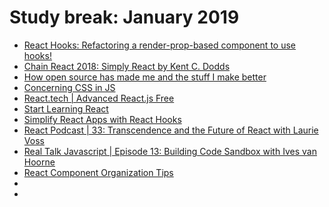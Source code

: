 # Study break: January 2019

- [React Hooks: Refactoring a render-prop-based component to use hooks!](https://www.youtube.com/watch?v=_eVyLVFlSQk)
- [Chain React 2018: Simply React by Kent C. Dodds](https://www.youtube.com/watch?v=M9X2qGddHkU)
- [How open source has made me and the stuff I make better](https://www.youtube.com/watch?v=6mtPPkKchcQ)
- [Concerning CSS in JS](https://www.youtube.com/watch?v=R1_nGU0x3Wk)
- [React.tech | Advanced React.js Free](https://courses.reach.tech/p/advanced-react-free)
- [Start Learning React](https://egghead.io/courses/start-learning-react)
- [Simplify React Apps with React Hooks](https://egghead.io/courses/simplify-react-apps-with-react-hooks)
- [React Podcast | 33: Transcendence and the Future of React with Laurie Voss](https://reactpodcast.com/33)
- [Real Talk Javascript | Episode 13: Building Code Sandbox with Ives van Hoorne](https://realtalkjavascript.simplecast.fm/93ad4458)
- [React Component Organization Tips](https://www.youtube.com/watch?v=n-bqy1WUphs)
- []()
- []()

